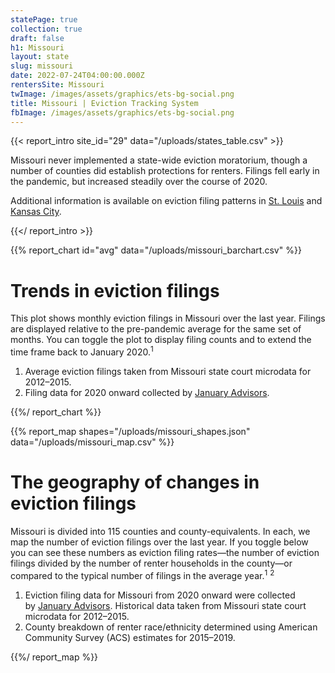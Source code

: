 ```yaml
---
statePage: true
collection: true
draft: false
h1: Missouri
layout: state
slug: missouri
date: 2022-07-24T04:00:00.000Z
rentersSite: Missouri
twImage: /images/assets/graphics/ets-bg-social.png
title: Missouri | Eviction Tracking System
fbImage: /images/assets/graphics/ets-bg-social.png
---
```


{{< report_intro site_id="29" data="/uploads/states_table.csv" >}}



Missouri never implemented a state-wide eviction moratorium, though a number of counties did establish protections for renters. Filings fell early in the pandemic, but increased steadily over the course of 2020.

 Additional information is available on eviction filing patterns in [St. Louis](https://evictionlab.org/eviction-tracking/st-louis-mo/) and [Kansas City](https://evictionlab.org/eviction-tracking/kansas-city-mo/).



{{</ report_intro >}}



{{% report_chart id="avg" data="/uploads/missouri_barchart.csv" %}}

# Trends in eviction filings

This plot shows monthly eviction filings in Missouri over the last year. Filings are displayed relative to the pre-pandemic average for the same set of months. You can toggle the plot to display filing counts and to extend the time frame back to January 2020.<sup>1</sup>

1. Average eviction filings taken from Missouri state court microdata for 2012–2015.
2. Filing data for 2020 onward collected by [January Advisors](https://www.januaryadvisors.com/).

{{%/ report_chart %}}



{{% report_map shapes="/uploads/missouri_shapes.json" data="/uploads/missouri_map.csv" %}}

# The geography of changes in eviction filings

Missouri is divided into 115 counties and county-equivalents. In each, we map the number of eviction filings over the last year. If you toggle below you can see these numbers as eviction filing rates—the number of eviction filings divided by the number of renter households in the county—or compared to the typical number of filings in the average year.<sup>1</sup> <sup>2</sup>

1. Eviction filing data for Missouri from 2020 onward were collected by [January Advisors](https://www.januaryadvisors.com/). Historical data taken from Missouri state court microdata for 2012–2015.
2. County breakdown of renter race/ethnicity determined using American Community Survey (ACS) estimates for 2015–2019.

{{%/ report_map %}}